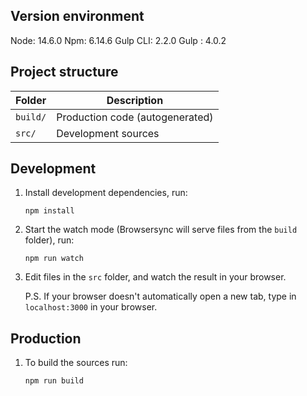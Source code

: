 ## Version environment

Node: 14.6.0
Npm: 6.14.6
Gulp CLI: 2.2.0
Gulp : 4.0.2

## Project structure

| Folder   | Description                     |
| -------- | ------------------------------- |
| `build/` | Production code (autogenerated) |
| `src/`   | Development sources             |

## Development

1. Install development dependencies, run:

   `npm install`

2. Start the watch mode (Browsersync will serve files from the `build` folder), run:

   `npm run watch`

3. Edit files in the `src` folder, and watch the result in your browser.

   P.S. If your browser doesn't automatically open a new tab, type in `localhost:3000` in your browser.

## Production

1. To build the sources run:

   `npm run build`
